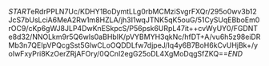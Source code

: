 $START$eRdrPPLN7Uc/KDHY1BoDymtLLg0rbMCMziSvgrFXQr/295o0wv3b12JcS7bUsLciA6MeA2Rw1m8HZLA/jh3I1wqJTNK5qK5ouG/51CySUqEBboEm0rOC9/cKp6gWJ8JLP4DwKnESkpcS/P56psk6URpL47it++cvWyUY0/FGDNTe8d32/NNOLkm9r5Q6wIs0aBHbIK/pVYBMYH3qkNc/hfDT+A/vu6h5z98eiDRMb3n7QEIpVPQcgSst5GlwCLoOQDDLfw7djpeJ/Iq4y6B7BoH6kCvUHjBk+/yoIwFxyPri8KzOerZRjAFOry/0QCnl2egG25oDL4XgMoDqgSfZKQ==$END$